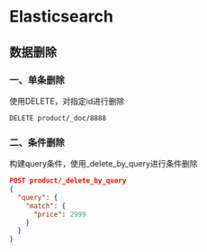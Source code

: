 # **Elasticsearch**

## 数据删除

### 一、单条删除

使用DELETE，对指定id进行删除

```
DELETE product/_doc/8888
```

### 二、条件删除

构建query条件，使用_delete_by_query进行条件删除

```json
POST product/_delete_by_query
{
  "query": {
    "match": {
      "price": 2999
    }
  }
}
```

